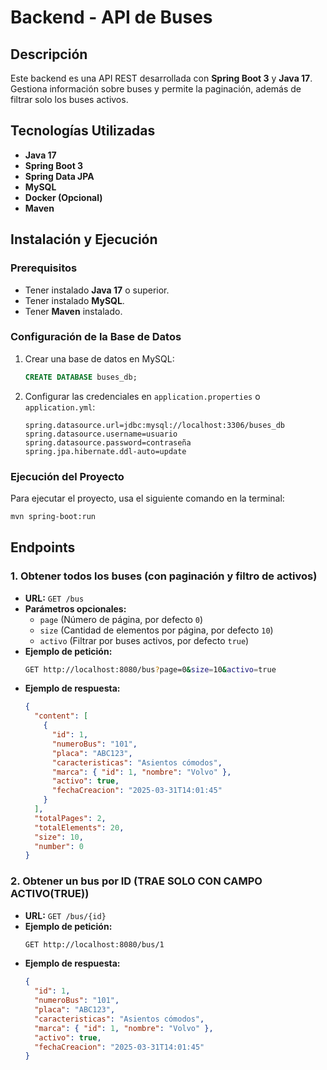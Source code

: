 # Backend - API de Buses

## Descripción
Este backend es una API REST desarrollada con **Spring Boot 3** y **Java 17**. Gestiona información sobre buses y permite la paginación, además de filtrar solo los buses activos.

## Tecnologías Utilizadas
- **Java 17**
- **Spring Boot 3**
- **Spring Data JPA**
- **MySQL**
- **Docker (Opcional)**
- **Maven**

## Instalación y Ejecución
### Prerequisitos
- Tener instalado **Java 17** o superior.
- Tener instalado **MySQL**.
- Tener **Maven** instalado.

### Configuración de la Base de Datos
1. Crear una base de datos en MySQL:
   ```sql
   CREATE DATABASE buses_db;
   ```
2. Configurar las credenciales en `application.properties` o `application.yml`:
   ```properties
   spring.datasource.url=jdbc:mysql://localhost:3306/buses_db
   spring.datasource.username=usuario
   spring.datasource.password=contraseña
   spring.jpa.hibernate.ddl-auto=update
   ```

### Ejecución del Proyecto
Para ejecutar el proyecto, usa el siguiente comando en la terminal:
```sh
mvn spring-boot:run
```

## Endpoints
### 1. Obtener todos los buses (con paginación y filtro de activos)
- **URL:** `GET /bus`
- **Parámetros opcionales:**
  - `page` (Número de página, por defecto `0`)
  - `size` (Cantidad de elementos por página, por defecto `10`)
  - `activo` (Filtrar por buses activos, por defecto `true`)
- **Ejemplo de petición:**
  ```sh
  GET http://localhost:8080/bus?page=0&size=10&activo=true
  ```
- **Ejemplo de respuesta:**
  ```json
  {
    "content": [
      {
        "id": 1,
        "numeroBus": "101",
        "placa": "ABC123",
        "caracteristicas": "Asientos cómodos",
        "marca": { "id": 1, "nombre": "Volvo" },
        "activo": true,
        "fechaCreacion": "2025-03-31T14:01:45"
      }
    ],
    "totalPages": 2,
    "totalElements": 20,
    "size": 10,
    "number": 0
  }
  ```

### 2. Obtener un bus por ID (TRAE SOLO CON CAMPO ACTIVO(TRUE))
- **URL:** `GET /bus/{id}`
- **Ejemplo de petición:**
  ```sh
  GET http://localhost:8080/bus/1
  ```
- **Ejemplo de respuesta:**
  ```json
  {
    "id": 1,
    "numeroBus": "101",
    "placa": "ABC123",
    "caracteristicas": "Asientos cómodos",
    "marca": { "id": 1, "nombre": "Volvo" },
    "activo": true,
    "fechaCreacion": "2025-03-31T14:01:45"
  }
  ```





